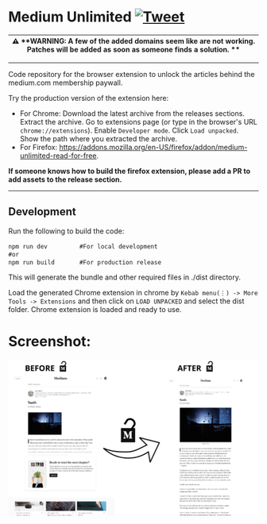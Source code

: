 # Medium Unlimited   [![Tweet](https://img.shields.io/twitter/url/http/shields.io.svg?style=social)](https://twitter.com/intent/tweet?text=Yay!!%20I%20found%20this%20open%20source%20chrome%20extension%20to%20read%20Medium.com%20membership%20articles%20for%20free!%20%0ACheck%20it%20out%20-%20&url=https://github.com/manojVivek/medium-unlimited&hashtags=medium,membership,free,github,oss,opensource)

| :warning: **WARNING: A few of the added domains seem like are not working. Patches will be added as soon as someone finds a solution. ** |
| --- |

---

Code repository for the browser extension to unlock the articles behind the medium.com membership paywall.

Try the production version of the extension here:
- For Chrome: Download the latest archive from the releases sections. Extract the archive. Go to extensions page (or type in the browser's URL `chrome://extensions`). Enable `Developer mode`. Click `Load unpacked`. Show the path where you extracted the archive.
- For Firefox: https://addons.mozilla.org/en-US/firefox/addon/medium-unlimited-read-for-free.

**If someone knows how to build the firefox extension, please add a PR to add assets to the release section.** 

---

## Development

Run the following to build the code:

```shell
npm run dev         #For local development
#or
npm run build       #For production release
```

This will generate the bundle and other required files in ./dist directory.

Load the generated Chrome extension in chrome by `Kebab menu(⋮) -> More Tools -> Extensions` and then click on `LOAD UNPACKED` and select the dist folder.
Chrome extension is loaded and ready to use.

# Screenshot:
![alt text](https://raw.githubusercontent.com/manojVivek/medium-unlimited/master/designs/screenshot.png "Before after comparison")
